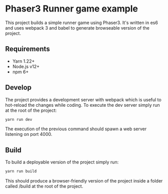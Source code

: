 # Phaser3 Runner game example

This project builds a simple runner game using Phaser3. 
It's written in es6 and uses webpack 3 and babel to generate browseable version of the project. 

## Requirements

- Yarn 1.22+
- Node.js v12+
- npm 6+

## Develop

The project provides a development server with webpack which is useful to hot-reload the changes while coding.
To execute the dev server simply run at the root of the project:

```bash
yarn run dev
```

The execution of the previous command should spawn a web server listening on port 4000.

## Build

To build a deployable version of the project simply run:

```bash
yarn run build
```

This should produce a browser-friendly version of the project inside a folder called /build at the root of the project.